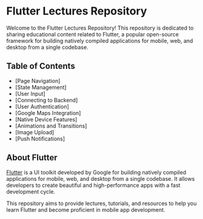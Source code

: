 # Flutter Lectures Repository

Welcome to the Flutter Lectures Repository! This repository is dedicated to sharing educational content related to Flutter, a popular open-source framework for building natively compiled applications for mobile, web, and desktop from a single codebase.

## Table of Contents

  - [Page Navigation] 
  - [State Management]
  - [User Input]				
  - [Connecting to Backend]		
  - [User Authentication]		
  - [Google Maps Integration]	
  - [Native Device Features]	
  - [Animations and Transitions]
  - [Image Upload]
  - [Push Notifications]

## About Flutter

[Flutter](https://flutter.dev/) is a UI toolkit developed by Google for building natively compiled applications for mobile, web, and desktop from a single codebase. It allows developers to create beautiful and high-performance apps with a fast development cycle.

This repository aims to provide lectures, tutorials, and resources to help you learn Flutter and become proficient in mobile app development.

